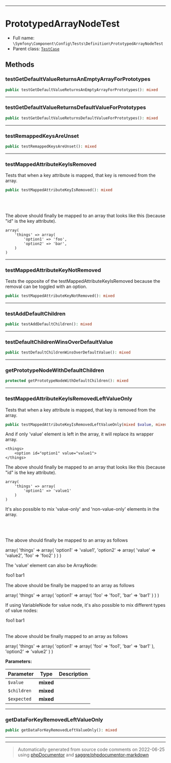***

# PrototypedArrayNodeTest





* Full name: `\Symfony\Component\Config\Tests\Definition\PrototypedArrayNodeTest`
* Parent class: [`TestCase`](../../../../../PHPUnit/Framework/TestCase.md)




## Methods


### testGetDefaultValueReturnsAnEmptyArrayForPrototypes



```php
public testGetDefaultValueReturnsAnEmptyArrayForPrototypes(): mixed
```











***

### testGetDefaultValueReturnsDefaultValueForPrototypes



```php
public testGetDefaultValueReturnsDefaultValueForPrototypes(): mixed
```











***

### testRemappedKeysAreUnset



```php
public testRemappedKeysAreUnset(): mixed
```











***

### testMappedAttributeKeyIsRemoved

Tests that when a key attribute is mapped, that key is removed from the array.

```php
public testMappedAttributeKeyIsRemoved(): mixed
```

<things>
        <option id="option1" value="foo">
        <option id="option2" value="bar">
    </things>

The above should finally be mapped to an array that looks like this
(because "id" is the key attribute).

    array(
        'things' => array(
            'option1' => 'foo',
            'option2' => 'bar',
        )
    )









***

### testMappedAttributeKeyNotRemoved

Tests the opposite of the testMappedAttributeKeyIsRemoved because
the removal can be toggled with an option.

```php
public testMappedAttributeKeyNotRemoved(): mixed
```











***

### testAddDefaultChildren



```php
public testAddDefaultChildren(): mixed
```











***

### testDefaultChildrenWinsOverDefaultValue



```php
public testDefaultChildrenWinsOverDefaultValue(): mixed
```











***

### getPrototypeNodeWithDefaultChildren



```php
protected getPrototypeNodeWithDefaultChildren(): mixed
```











***

### testMappedAttributeKeyIsRemovedLeftValueOnly

Tests that when a key attribute is mapped, that key is removed from the array.

```php
public testMappedAttributeKeyIsRemovedLeftValueOnly(mixed $value, mixed $children, mixed $expected): mixed
```

And if only 'value' element is left in the array, it will replace its wrapper array.

    <things>
        <option id="option1" value="value1">
    </things>

The above should finally be mapped to an array that looks like this
(because "id" is the key attribute).

    array(
        'things' => array(
            'option1' => 'value1'
        )
    )

It's also possible to mix 'value-only' and 'non-value-only' elements in the array.

<things>
    <option id="option1" value="value1">
    <option id="option2" value="value2" foo="foo2">
</things>

The above should finally be mapped to an array as follows

array(
    'things' => array(
        'option1' => 'value1',
        'option2' => array(
            'value' => 'value2',
            'foo' => 'foo2'
        )
    )
)

The 'value' element can also be ArrayNode:

<things>
    <option id="option1">
        <value>
           <foo>foo1</foo>
           <bar>bar1</bar>
        </value>
    </option>
</things>

The above should be finally be mapped to an array as follows

array(
    'things' => array(
        'option1' => array(
            'foo' => 'foo1',
            'bar' => 'bar1'
        )
    )
)

If using VariableNode for value node, it's also possible to mix different types of value nodes:

<things>
    <option id="option1">
        <value>
           <foo>foo1</foo>
           <bar>bar1</bar>
        </value>
    </option>
    <option id="option2" value="value2">
</things>

The above should be finally mapped to an array as follows

array(
    'things' => array(
        'option1' => array(
            'foo' => 'foo1',
            'bar' => 'bar1'
        ),
        'option2' => 'value2'
    )
)






**Parameters:**

| Parameter | Type | Description |
|-----------|------|-------------|
| `$value` | **mixed** |  |
| `$children` | **mixed** |  |
| `$expected` | **mixed** |  |




***

### getDataForKeyRemovedLeftValueOnly



```php
public getDataForKeyRemovedLeftValueOnly(): mixed
```











***


***
> Automatically generated from source code comments on 2022-06-25 using [phpDocumentor](http://www.phpdoc.org/) and [saggre/phpdocumentor-markdown](https://github.com/Saggre/phpDocumentor-markdown)
